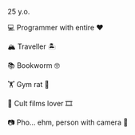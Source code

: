 25 y.o.

💻 Programmer with entire ❤️

🏔 Traveller 🏝

📚 Bookworm 🤓

🏋️‍ Gym rat 💪

🎥 Cult films lover 🎞

📷 Pho... ehm, person with camera 🤳
